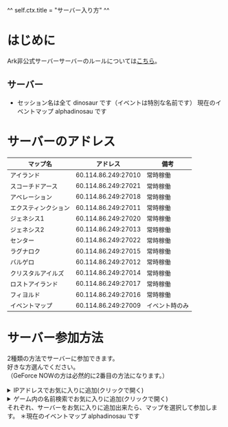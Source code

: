 ^^ self.ctx.title = "サーバー入り方" ^^

# はじめに
Ark非公式サーバーサーバーのルールについては[こちら](/rule/dedicated_pc.html)。

## サーバー
* セッション名は全て dinosaur です（イベントは特別な名前です） 
現在のイベントマップ alphadinosau です

# サーバーのアドレス
マップ名    | アドレス                | 備考     
---------- | ------------------- | -------
アイランド          | 60.114.86.249:27010 | 常時稼働   
スコーチドアース     | 60.114.86.249:27021 | 常時稼働   
アベレーション      | 60.114.86.249:27018 | 常時稼働   
エクスティンクション | 60.114.86.249:27011 | 常時稼働   
ジェネシス1         | 60.114.86.249:27020 | 常時稼働   
ジェネシス2         | 60.114.86.249:27013 | 常時稼働  
センター　　        | 60.114.86.249:27022 | 常時稼働
ラグナロク          | 60.114.86.249:27015 | 常時稼働   
バルゲロ            | 60.114.86.249:27012 | 常時稼働   
クリスタルアイルズ   | 60.114.86.249:27014 | 常時稼働   
ロストアイランド    | 60.114.86.249:27017 | 常時稼働   
フィヨルド          | 60.114.86.249:27016 | 常時稼働   
イベントマップ      | 60.114.86.249:27009 | イベント時のみ

# サーバー参加方法
2種類の方法でサーバーに参加できます。  
好きな方選んでください。  
（GeForce NOWの方は必然的に2番目の方法になります。）

<details>
<summary>IPアドレスでお気に入りに追加(クリックで開く)</summary>
Steamを起動し、メニューバーから「表示」&gt;「サーバー」を押します。  
Steamをインストールしている方は<a onclick="location.href = 'steam://open/servers'">こちら</a>からも開けます  
![メニューバーから「表示」→「サーバー」](/rule/images/join_1.png)  

次に、お気に入りの欄を選択して「サーバーを追加」を押します。  
![「お気に入り」タブを選択して「サーバーを追加」](/rule/images/join_2.png)  

最後に、上の表のアドレスをコピペして「このアドレスをお気に入りに追加」を押す。  
![IPアドレスを欄に入力して追加](/rule/images/join_3.png)  

ゲームを起動して、「サーバー検索」&gt;「お気に入り」にサーバーがあると思います。  
<a onclick="location.href = 'steam://rungameid/346110'">こちら</a>からもARKが開けます。
</details>

<details>
<summary>ゲーム内の名前検索でお気に入りに追加(クリックで開く)</summary>
どうやらバグで外れてしまうこともあるらしいです。  
まず、ARKを起動して「サーバー検索」を押します。  
<a onclick="location.href = 'steam://rungameid/346110'">こちら</a>からもARKが開けます。  
![サーバー検索](/rule/images/join_4.png)  

次に検索設定のチェックなどを下の画像又は表の通りにします。  
![検索設定](/rule/images/join_5.png)  

設定項目                    | 値       
-------------------------- | --------
ネームフィルター                        | dinosaur（＊）
マップ                                 | 全マップ    
ゲームモード                            | 全モード    
ソート順                                | 名前      
MODありのセッションを含む                  | チェックをつける
プレイしたセッションを自動的にお気に入りにする | チェックをつける
パスワードアリを表示                      | チェックをつける
セッションフィルター                      | 非公式     
`dinosaur`という名前のサーバーが出てきたら、追加したいマップをクリックして右下の「お気に入りに追加」  
追加できたサーバーは星マークがつきます。  
![追加確認](/rule/images/join_6.png)
</details>
それぞれ、サーバーをお気に入りに追加出来たら、マップを選択して参加します。
＊現在のイベントマップ alphadinosau です